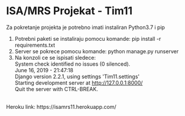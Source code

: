 # ISA/MRS Projekat - Tim11

Za pokretanje projekta je potrebno imati instaliran Python3.7 i pip

1. Potrebni paketi se instaliraju pomocu komande: pip install -r requirements.txt
2. Server se pokrece pomocu komande: python manage.py runserver
3. Na konzoli ce se ispisati sledece:
    <br/>System check identified no issues (0 silenced).
    <br/>June 16, 2019 - 21:47:18
    <br/>Django version 2.2.1, using settings 'Tim11.settings'
    <br/>Starting development server at http://127.0.0.1:8000/
    <br/>Quit the server with CTRL-BREAK.
<br/>
Heroku link: https://isamrs11.herokuapp.com/
